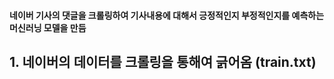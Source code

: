 #### 네이버 기사의 댓글을 크롤링하여 기사내용에 대해서 긍정적인지 부정적인지를 예측하는 머신러닝 모델을 만듬
## 1. 네이버의 데이터를 크롤링을 통해여 긁어옴 (train.txt)

